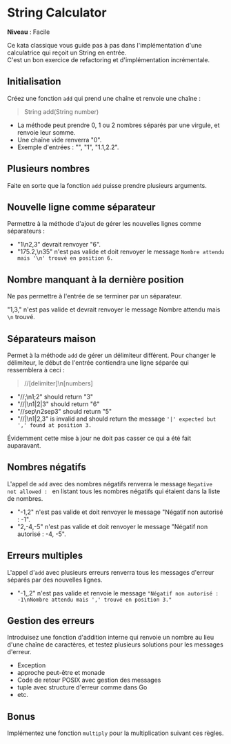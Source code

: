 # String Calculator

**Niveau** : Facile 

Ce kata classique vous guide pas à pas dans l'implémentation d'une calculatrice qui reçoit un String en entrée.  
C'est un bon exercice de refactoring et d'implémentation incrémentale.

## Initialisation

Créez une fonction `add` qui prend une chaîne et renvoie une chaîne :

> String add(String number)

 - La méthode peut prendre 0, 1 ou 2 nombres séparés par une virgule, et renvoie leur somme.
 - Une chaîne vide renverra "0".
 - Exemple d'entrées : "", "1", "1.1,2.2". 

## Plusieurs nombres

Faite en sorte que la fonction `add` puisse prendre plusieurs arguments.

## Nouvelle ligne comme séparateur

Permettre à la méthode d'ajout de gérer les nouvelles lignes comme séparateurs :

 - "1\n2,3" devrait renvoyer "6".
 - "175.2,\n35" n'est pas valide et doit renvoyer le message `Nombre attendu mais '\n' trouvé en position 6.`

## Nombre manquant à la dernière position

Ne pas permettre à l'entrée de se terminer par un séparateur.

"1,3," n'est pas valide et devrait renvoyer le message Nombre attendu mais `\n` trouvé.

## Séparateurs maison

Permet à la méthode `add` de gérer un délimiteur différent. Pour changer le délimiteur, le début de l'entrée contiendra une ligne séparée qui ressemblera à ceci :

> //[delimiter]\n[numbers]

 - "//;\n1;2" should return "3"
 - "//|\n1|2|3" should return "6"
 - "//sep\n2sep3" should return "5"
 - "//|\n1|2,3" is invalid and should return the message `'|' expected but ',' found at position 3.`

Évidemment cette mise à jour ne doit pas casser ce qui a été fait auparavant.

## Nombres négatifs

L'appel de `add` avec des nombres négatifs renverra le message `Negative not allowed : ` en listant tous les nombres négatifs qui étaient dans la liste de nombres.

 - "-1,2" n'est pas valide et doit renvoyer le message "Négatif non autorisé : -1".
 - "2,-4,-5" n'est pas valide et doit renvoyer le message "Négatif non autorisé : -4, -5".

## Erreurs multiples

L'appel d'`add` avec plusieurs erreurs renverra tous les messages d'erreur séparés par des nouvelles lignes.

 - "-1,,2" n'est pas valide et renvoie le message `"Négatif non autorisé : -1\nNombre attendu mais ',' trouvé en position 3."`

## Gestion des erreurs

Introduisez une fonction d'addition interne qui renvoie un nombre au lieu d'une chaîne de caractères, et testez plusieurs solutions pour les messages d'erreur.

 - Exception
 - approche peut-être et monade
 - Code de retour POSIX avec gestion des messages
 - tuple avec structure d'erreur comme dans Go
 - etc.

## Bonus

Implémentez une fonction `multiply` pour la multiplication suivant ces règles.